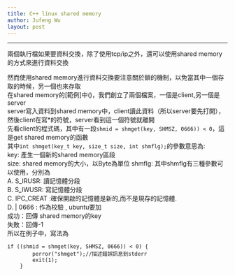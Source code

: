 ```yaml
---
title: C++ linux shared memory
author: Jufeng Wu
layout: post
---
```


----------------------
兩個執行檔如果要資料交換，除了使用tcp/ip之外，還可以使用shared memory的方式來進行資料交換<br/>

然而使用shared memory進行資料交換要注意關於鎖的機制，以免當其中一個存取的時候，另一個也來存取<br/>
在shared memory的[範例]中()，我們創立了兩個檔案，一個是client,另一個是server<br/>
server寫入資料到shared memory中，client讀此資料（所以server要先打開），然後client在寫*的符號，server看到這一個符號就離開<br/>
先看client的程式碼，其中有一段`` shmid = shmget(key, SHMSZ, 0666)) < 0 ``，這是get shared memory的函數<br/>
其中``int shmget(key_t key, size_t size, int shmflg);``的參數意思為:<br/>
key: 產生一個新的shared memory區段<br/>
size: shared memory的大小，以Byte為單位
shmflg: 其中shmflg有三種參數可以使用，分別為<br/>
A. S_IRUSR: 讀記憶體分段<br/>
B. S_IWUSR: 寫記憶體分段<br/>
C. IPC_CREAT :確保開啟的記憶體是新的,而不是現存的記憶體.<br/>
D. | 0666 : 作為校驗 ,  ubuntu要加<br/>
成功：回傳 shared memory的key<br/>
失敗：回傳-1<br/>
所以在例子中，寫法為
```
if ((shmid = shmget(key, SHMSZ, 0666)) < 0) {
        perror("shmget");//描述錯誤訊息到stderr
        exit(1);
    }
```



